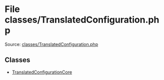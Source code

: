 File classes/TranslatedConfiguration.php
=========

Source: [classes/TranslatedConfiguration.php](https://github.com/PrestaShop/PrestaShop/blob/1.5.6.0/classes/TranslatedConfiguration.php)


Classes
-------

* [TranslatedConfigurationCore](class.TranslatedConfigurationCore.md)

